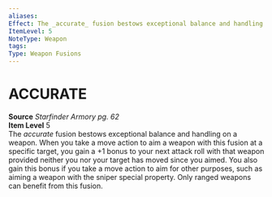 ```yaml
---
aliases: 
Effect: The _accurate_ fusion bestows exceptional balance and handling on a weapon. When you take a move action to aim a weapon with this fusion at a specific target, you gain a +1 bonus to your next attack roll with that weapon provided neither you nor your target has moved since you aimed. You also gain this bonus if you take a move action to aim for other purposes, such as aiming a weapon with the sniper special property. Only ranged weapons can benefit from this fusion.
ItemLevel: 5
NoteType: Weapon
tags: 
Type: Weapon Fusions
---
```

# ACCURATE
**Source** _Starfinder Armory pg. 62_  
**Item Level** 5  
The _accurate_ fusion bestows exceptional balance and handling on a weapon. When you take a move action to aim a weapon with this fusion at a specific target, you gain a +1 bonus to your next attack roll with that weapon provided neither you nor your target has moved since you aimed. You also gain this bonus if you take a move action to aim for other purposes, such as aiming a weapon with the sniper special property. Only ranged weapons can benefit from this fusion.